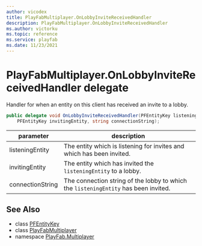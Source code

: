 ```yaml
---
author: vicodex
title: PlayFabMultiplayer.OnLobbyInviteReceivedHandler
description: PlayFabMultiplayer.OnLobbyInviteReceivedHandler
ms.author: victorku
ms.topic: reference
ms.service: playfab
ms.date: 11/23/2021
---
```


# PlayFabMultiplayer.OnLobbyInviteReceivedHandler delegate

Handler for when an entity on this client has received an invite to a lobby.

```csharp
public delegate void OnLobbyInviteReceivedHandler(PFEntityKey listeningEntity, 
    PFEntityKey invitingEntity, string connectionString);
```

| parameter | description |
| --- | --- |
| listeningEntity | The entity which is listening for invites and which has been invited. |
| invitingEntity | The entity which has invited the `listeningEntity` to a lobby. |
| connectionString | The connection string of the lobby to which the `listeningEntity` has been invited. |

## See Also

* class [PFEntityKey](./PFEntityKey.md)
* class [PlayFabMultiplayer](./PlayFabMultiplayer.md)
* namespace [PlayFab.Multiplayer](../PlayFabMultiplayerSDK.md)

